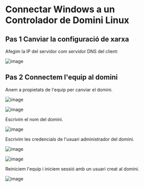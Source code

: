 # Connectar Windows a un Controlador de Domini Linux

## Pas 1 Canviar la configuració de xarxa

Afegim la IP del servidor com servidor DNS del client:

![image](https://github.com/XaSaFa/MP04/assets/110727546/aaed3d4c-e153-4f59-95c4-e6a13957fcac)

## Pas 2 Connectem l'equip al domini

Anem a propietats de l'equip per canviar el domini.

![image](https://github.com/XaSaFa/MP04/assets/110727546/ea717963-5c8d-46f6-a778-7051192888fc)

![image](https://github.com/XaSaFa/MP04/assets/110727546/716708c6-5bf1-4dd0-877e-0d80810e011e)

Escrivim el nom del domini.

![image](https://github.com/XaSaFa/MP04/assets/110727546/99cd1f2a-0ec4-47b6-8950-744f6c2818d6)

Escrivim les credencials de l'usuari administrador del domini.

![image](https://github.com/XaSaFa/MP04/assets/110727546/1ac1dd39-7eaa-4241-9fa8-09fbf90a33c2)

![image](https://github.com/XaSaFa/MP04/assets/110727546/5e66e5c2-82b8-4aa8-b86f-5bd0bee14b58)

Reiniciem l'equip i iniciem sessió amb un usuari creat al domini.

![image](https://github.com/XaSaFa/MP04/assets/110727546/dce272cb-52be-4b76-adff-5d003fb6dab8)
